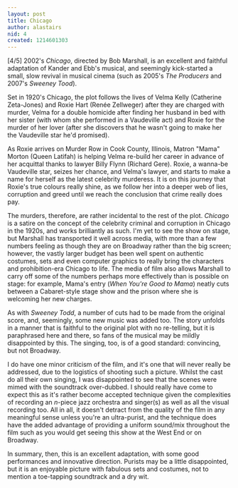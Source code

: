 ```yaml
---
layout: post
title: Chicago
author: alastairs
nid: 4
created: 1214601303
---
```

[4/5]
2002's <i>Chicago</i>, directed by Bob Marshall, is an excellent and faithful adaptation of Kander and Ebb's musical, and seemingly kick-started a small, slow revival in musical cinema (such as 2005's <i>The Producers</i> and 2007's <i>Sweeney Tood</i>).

Set in 1920's Chicago, the plot follows the lives of Velma Kelly (Catherine Zeta-Jones) and Roxie Hart (Renée Zellweger) after they are charged with murder, Velma for a double homicide after finding her husband in bed with her sister (with whom she performed in a Vaudeville act) and Roxie for the murder of her lover (after she discovers that he wasn't going to make her the Vaudeville star he'd promised).
<!--break-->
As Roxie arrives on Murder Row in Cook County, Illinois, Matron "Mama" Morton (Queen Latifah) is helping Velma re-build her career in advance of her acquittal thanks to lawyer Billy Flynn (Richard Gere).  Roxie, a wanna-be Vaudeville star, seizes her chance, and Velma's lawyer, and starts to make a name for herself as the latest celebrity murderess.  It is on this journey that Roxie's true colours really shine, as we follow her into a deeper web of lies, corruption and greed until we reach the conclusion that crime really does pay.  

The murders, therefore, are rather incidental to the rest of the plot.  <i>Chicago</i> is a satire on the concept of the celebrity criminal and corruption in Chicago in the 1920s, and works brilliantly as such.  I'm yet to see the show on stage, but Marshall has transported it well across media, with more than a few numbers feeling as though they are on Broadway rather than the big screen; however, the vastly larger budget has been well spent on authentic costumes, sets and even computer graphics to really bring the characters and prohibition-era Chicago to life.  The media of film also allows Marshall to carry off some of the numbers perhaps more effectively than is possible on stage: for example, Mama's entry (<i>When You're Good to Mama</i>) neatly cuts between a Cabaret-style stage show and the prison where she is welcoming her new charges.  

As with <i>Sweeney Todd</i>, a number of cuts had to be made from the original score, and, seemingly, some new music was added too.  The story unfolds in a manner that is faithful to the original plot with no re-telling, but it is paraphrased here and there, so fans of the musical may be mildly disappointed by this.  The singing, too, is of a good standard: convincing, but not Broadway.  

I do have one minor criticism of the film, and it's one that will never really be addressed, due to the logistics of shooting such a picture.  Whilst the cast do all their own singing, I was disappointed to see that the scenes were mimed with the soundtrack over-dubbed.  I should really have come to expect this as it's rather become accepted technique given the complexities of recording an <i>n</i>-piece jazz orchestra and singer(s) as well as all the visual recording too.  All in all, it doesn't detract from the quality of the film in any meaningful sense unless you're an ultra-purist, and the technique does have the added advantage of providing a uniform sound/mix throughout the film such as you would get seeing this show at the West End or on Broadway.  

In summary, then, this is an excellent adaptation, with some good performances and innovative direction.  Purists may be a little disappointed, but it is an enjoyable picture with fabulous sets and costumes, not to mention a toe-tapping soundtrack and a dry wit.
